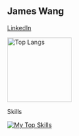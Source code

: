 ## James Wang
<p align="left">
   <a href="https://www.linkedin.com/in/james-w-8aab681/">
    LinkedIn
  </a>
</p>

<p align="left">
	<img alt="Top Langs" height="150px" src="https://github-readme-stats.vercel.app/api/top-langs/?username=JamesWang&layout=compact&show_icons=true&theme=dark" />
  <!--<img alt="github stats" height="150px" src="https://github-readme-stats.vercel.app/api?username=JamesWang&theme=dark&show_icons=false" />-->
</p>

<p>Skills</p>

[![My Top Skills](https://skillicons.dev/icons?i=java,scala,python,rust,golang,haskell,cpp,c,dart,javascript,spring,gradle,maven,linux,bash,redis,kafka,elasticsearch,git,docker,kubernetes,opencv,arduino,raspberrypi)](https://skillicons.dev)


<!--
**JamesWang/JamesWang** is a ✨ _special_ ✨ repository because its `README.md` (this file) appears on your GitHub profile.

Here are some ideas to get you started:

- 🔭 I’m currently working on Java, Scala, somtimes Python...
- 🌱 I’m currently learning Rust, Haskell...
- 👯 I’m looking to collaborate on ...
- 🤔 I’m looking for help with ...
- 💬 Ask me about ...
- 📫 How to reach me: ...
- 😄 Pronouns: ...
- ⚡ Fun fact: ...
-->
